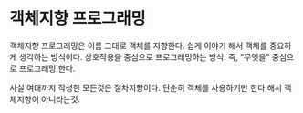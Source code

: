 # 객체지향 프로그래밍
객체지향 프로그래밍은 이름 그대로 객체를 지향한다. 쉽게 이야기 해서 객체를 중요하게 생각하는 방식이다.
상호작용을 중심으로 프로그래밍하는 방식. 즉, "무엇을" 중심으로 프로그래밍 한다.

사실 여태까지 작성한 모든것은 절차지향이다.
단순히 객체를 사용하기만 한다 해서 객체지향이 아니라는것.

